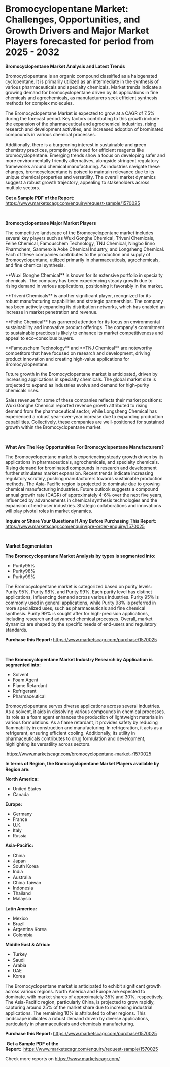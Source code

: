<p><h1>Bromocyclopentane Market: Challenges, Opportunities, and Growth Drivers and Major Market Players forecasted for period from 2025 - 2032</h1></p><p><strong>Bromocyclopentane Market Analysis and Latest Trends</strong></p>
<p><p>Bromocyclopentane is an organic compound classified as a halogenated cyclopentane. It is primarily utilized as an intermediate in the synthesis of various pharmaceuticals and specialty chemicals. Market trends indicate a growing demand for bromocyclopentane driven by its applications in fine chemicals and agrochemicals, as manufacturers seek efficient synthesis methods for complex molecules.</p><p>The Bromocyclopentane Market is expected to grow at a CAGR of 7.5% during the forecast period. Key factors contributing to this growth include the expansion of the pharmaceutical and agrochemical industries, rising research and development activities, and increased adoption of brominated compounds in various chemical processes. </p><p>Additionally, there is a burgeoning interest in sustainable and green chemistry practices, prompting the need for efficient reagents like bromocyclopentane. Emerging trends show a focus on developing safer and more environmentally friendly alternatives, alongside stringent regulatory frameworks around chemical manufacturing. As industries navigate these changes, bromocyclopentane is poised to maintain relevance due to its unique chemical properties and versatility. The overall market dynamics suggest a robust growth trajectory, appealing to stakeholders across multiple sectors.</p></p>
<p><strong>Get a Sample PDF of the Report:&nbsp;</strong> <a href="https://www.marketscagr.com/enquiry/request-sample/1570025?utm_campaign=3127&utm_medium=2&utm_source=Github&utm_content=ia&utm_term=25032025&utm_id=bromocyclopentane">https://www.marketscagr.com/enquiry/request-sample/1570025</a></p>
<p>&nbsp;</p>
<p><strong>Bromocyclopentane Major Market Players</strong></p>
<p><p>The competitive landscape of the Bromocyclopentane market includes several key players such as Wuxi Gonghe Chemical, Triveni Chemicals, Feihe Chemical, Famouschem Technology, TNJ Chemical, Ningbo Iinno Pharmchem, Sanmenxia Aoke Chemical Industry, and Longsheng Chemical. Each of these companies contributes to the production and supply of Bromocyclopentane, utilized primarily in pharmaceuticals, agrochemicals, and fine chemical synthesis.</p><p>**Wuxi Gonghe Chemical** is known for its extensive portfolio in specialty chemicals. The company has been experiencing steady growth due to rising demand in various applications, positioning it favorably in the market. </p><p>**Triveni Chemicals** is another significant player, recognized for its robust manufacturing capabilities and strategic partnerships. The company has been actively expanding its distribution networks, which has enabled an increase in market penetration and revenue.</p><p>**Feihe Chemical** has garnered attention for its focus on environmental sustainability and innovative product offerings. The company's commitment to sustainable practices is likely to enhance its market competitiveness and appeal to eco-conscious buyers.</p><p>**Famouschem Technology** and **TNJ Chemical** are noteworthy competitors that have focused on research and development, driving product innovation and creating high-value applications for Bromocyclopentane. </p><p>Future growth in the Bromocyclopentane market is anticipated, driven by increasing applications in specialty chemicals. The global market size is projected to expand as industries evolve and demand for high-purity chemicals rises. </p><p>Sales revenue for some of these companies reflects their market positions: Wuxi Gonghe Chemical reported revenue growth attributed to rising demand from the pharmaceutical sector, while Longsheng Chemical has experienced a robust year-over-year increase due to expanding production capabilities. Collectively, these companies are well-positioned for sustained growth within the Bromocyclopentane market.</p></p>
<p>&nbsp;</p>
<p><strong>What Are The Key Opportunities For Bromocyclopentane Manufacturers?</strong></p>
<p><p>The Bromocyclopentane market is experiencing steady growth driven by its applications in pharmaceuticals, agrochemicals, and specialty chemicals. Rising demand for brominated compounds in research and development further stimulates market expansion. Recent trends indicate increasing regulatory scrutiny, pushing manufacturers towards sustainable production methods. The Asia-Pacific region is projected to dominate due to growing chemical manufacturing industries. Future outlook suggests a compound annual growth rate (CAGR) of approximately 4-6% over the next five years, influenced by advancements in chemical synthesis technologies and the expansion of end-user industries. Strategic collaborations and innovations will play pivotal roles in market dynamics.</p></p>
<p><strong>Inquire or Share Your Questions If Any Before Purchasing This Report:</strong> <a href="https://www.marketscagr.com/enquiry/pre-order-enquiry/1570025?utm_campaign=3127&utm_medium=2&utm_source=Github&utm_content=ia&utm_term=25032025&utm_id=bromocyclopentane">https://www.marketscagr.com/enquiry/pre-order-enquiry/1570025</a></p>
<p>&nbsp;</p>
<p><strong>Market Segmentation</strong></p>
<p><strong>The Bromocyclopentane Market Analysis by types is segmented into:</strong></p>
<p><ul><li>Purity95%</li><li>Purity98%</li><li>Purity99%</li></ul></p>
<p><p>The Bromocyclopentane market is categorized based on purity levels: Purity 95%, Purity 98%, and Purity 99%. Each purity level has distinct applications, influencing demand across various industries. Purity 95% is commonly used in general applications, while Purity 98% is preferred in more specialized uses, such as pharmaceuticals and fine chemical synthesis. Purity 99% is sought after for high-precision applications, including research and advanced chemical processes. Overall, market dynamics are shaped by the specific needs of end-users and regulatory standards.</p></p>
<p><strong>Purchase this Report:&nbsp;</strong><a href="https://www.marketscagr.com/purchase/1570025?utm_campaign=3127&utm_medium=2&utm_source=Github&utm_content=ia&utm_term=25032025&utm_id=bromocyclopentane">https://www.marketscagr.com/purchase/1570025</a></p>
<p>&nbsp;</p>
<p><strong>The Bromocyclopentane Market Industry Research by Application is segmented into:</strong></p>
<p><ul><li>Solvent</li><li>Foam Agent</li><li>Flame Retardant</li><li>Refrigerant</li><li>Pharmaceutical</li></ul></p>
<p><p>Bromocyclopentane serves diverse applications across several industries. As a solvent, it aids in dissolving various compounds in chemical processes. Its role as a foam agent enhances the production of lightweight materials in various formulations. As a flame retardant, it provides safety by reducing flammability in construction and manufacturing. In refrigeration, it acts as a refrigerant, ensuring efficient cooling. Additionally, its utility in pharmaceuticals contributes to drug formulation and development, highlighting its versatility across sectors.</p></p>
<p><a href="https://www.marketscagr.com/bromocyclopentane-market-r1570025?utm_campaign=3127&utm_medium=2&utm_source=Github&utm_content=ia&utm_term=25032025&utm_id=bromocyclopentane">&nbsp;https://www.marketscagr.com/bromocyclopentane-market-r1570025</a></p>
<p><strong>In terms of Region, the Bromocyclopentane Market Players available by Region are:</strong></p>
<p>
    <p> <strong> North America: </strong>
        <ul>
            <li>United States</li>
            <li>Canada</li>
        </ul>
        </p> 
    <p> <strong> Europe: </strong>
        <ul>
            <li>Germany</li>
            <li>France</li>
            <li>U.K.</li>
            <li>Italy</li>
            <li>Russia</li>
        </ul>
        </p> 
    <p> <strong> Asia-Pacific: </strong>
        <ul>
            <li>China</li>
            <li>Japan</li>
            <li>South Korea</li>
            <li>India</li>
            <li>Australia</li>
            <li>China Taiwan</li>
            <li>Indonesia</li>
            <li>Thailand</li>
            <li>Malaysia</li>
        </ul>
        </p> 
    <p> <strong> Latin America: </strong>
        <ul>
            <li>Mexico</li>
            <li>Brazil</li>
            <li>Argentina Korea</li>
            <li>Colombia</li>
        </ul>
        </p> 
    <p> <strong> Middle East & Africa: </strong>
        <ul>
            <li>Turkey</li>
            <li>Saudi</li>
            <li>Arabia</li>
            <li>UAE</li>
            <li>Korea</li>
        </ul>
    </p>
    </p>
<p><p>The Bromocyclopentane market is anticipated to exhibit significant growth across various regions. North America and Europe are expected to dominate, with market shares of approximately 35% and 30%, respectively. The Asia-Pacific region, particularly China, is projected to grow rapidly, capturing around 25% of the market share due to increasing industrial applications. The remaining 10% is attributed to other regions. This landscape indicates a robust demand driven by diverse applications, particularly in pharmaceuticals and chemicals manufacturing.</p></p>
<p><strong>Purchase this Report: </strong><a href="https://www.marketscagr.com/purchase/1570025?utm_campaign=3127&utm_medium=2&utm_source=Github&utm_content=ia&utm_term=25032025&utm_id=bromocyclopentane">https://www.marketscagr.com/purchase/1570025</a></p>
<p>&nbsp;<strong>Get a Sample PDF of the Report:&nbsp;&nbsp;</strong><a href="https://www.marketscagr.com/enquiry/request-sample/1570025?utm_campaign=3127&utm_medium=2&utm_source=Github&utm_content=ia&utm_term=25032025&utm_id=bromocyclopentane">https://www.marketscagr.com/enquiry/request-sample/1570025</a></p>
<p><strong></strong></p>
<p>Check more reports on <a href="https://www.marketscagr.com/?utm_campaign=3127&utm_medium=2&utm_source=Github&utm_content=ia&utm_term=25032025&utm_id=bromocyclopentane">https://www.marketscagr.com/</a></p>